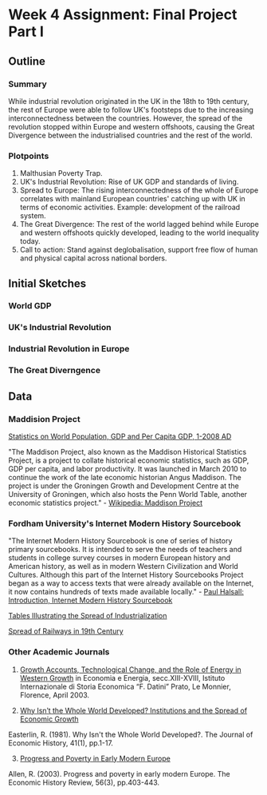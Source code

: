 # Week 4 Assignment: Final Project Part I

## Outline
### Summary
While industrial revolution originated in the UK in the 18th to 19th century, the rest of Europe were able to follow UK's footsteps due to the increasing interconnectedness between the countries. However, the spread of the revolution stopped within Europe and western offshoots, causing the Great Divergence between the industrialised countries and the rest of the world. 

### Plotpoints
1. Malthusian Poverty Trap.
2. UK's Industrial Revolution: Rise of UK GDP and standards of living.
3. Spread to Europe: The rising interconnectedness of the whole of Europe correlates with mainland European countries' catching up with UK in terms of economic activities. Example: development of the railroad system. 
4. The Great Divergence: The rest of the world lagged behind while Europe and western offshoots quickly developed, leading to the world inequality today. 
5. Call to action: Stand against deglobalisation, support free flow of human and physical capital across national borders. 

## Initial Sketches
### World GDP

### UK's Industrial Revolution

### Industrial Revolution in Europe

### The Great Diverngence

## Data
### Maddision Project
[Statistics on World Population, GDP and Per Capita GDP, 1-2008 AD](http://www.ggdc.net/maddison/oriindex.htm)

"The Maddison Project, also known as the Maddison Historical Statistics Project, is a project to collate historical economic statistics, such as GDP, GDP per capita, and labor productivity. It was launched in March 2010 to continue the work of the late economic historian Angus Maddison. The project is under the Groningen Growth and Development Centre at the University of Groningen, which also hosts the Penn World Table, another economic statistics project." - [Wikipedia: Maddison Project](https://en.wikipedia.org/wiki/Maddison_Project)

### Fordham University's Internet Modern History Sourcebook

"The Internet Modern History Sourcebook is one of series of history primary sourcebooks. It is intended to serve the needs of teachers and students in college survey courses in modern European history and American history, as well as in  modern Western Civilization and World Cultures. Although this part of the Internet History Sourcebooks Project began as a way to access texts that were already available on the Internet, it now contains hundreds of texts made available locally." - [Paul Halsall: Introduction, Internet Modern History Sourcebook](https://sourcebooks.fordham.edu/mod/modsbook.asp#Introduction)

[Tables Illustrating the Spread of Industrialization](https://sourcebooks.fordham.edu/mod/indrevtabs1.asp)

[Spread of Railways in 19th Century](https://sourcebooks.fordham.edu/mod/INDREV6.asp)

### Other Academic Journals
1. [Growth Accounts, Technological Change, and the Role of Energy in Western Growth](http://www.ggdc.net/maddison/ARTICLES/Role_of_energy.pdf) in Economia e Energia, secc.XIII-XVIII, Istituto Internazionale di Storia Economica “F. Datini” Prato, Le Monnier, Florence, April 2003.

2. [Why Isnʹt the Whole World Developed? Institutions and the Spread of Economic Growth](https://www.jstor.org/stable/10.3998/mpub.14163)

Easterlin, R. (1981). Why Isn't the Whole World Developed?. The Journal of Economic History, 41(1), pp.1-17.

3. [Progress and Poverty in Early Modern Europe](https://www.jstor.org/stable/3698570?seq=1)

Allen, R. (2003). Progress and poverty in early modern Europe. The Economic History Review, 56(3), pp.403-443.



